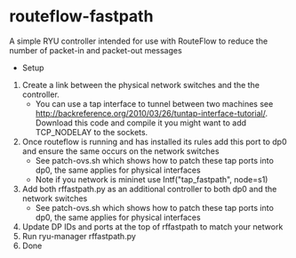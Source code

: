 # routeflow-fastpath
A simple RYU controller intended for use with RouteFlow to reduce the number of packet-in and packet-out messages


- Setup
1. Create a link between the physical network switches and the the controller.
	* You can use a tap interface to tunnel between two machines see http://backreference.org/2010/03/26/tuntap-interface-tutorial/. Download this code and compile it you might want to add TCP_NODELAY to the sockets.
2. Once routeflow is running and has installed its rules add this port to dp0 and ensure the same occurs on the network switches
	* See patch-ovs.sh which shows how to patch these tap ports into dp0, the same applies for physical interfaces
	* Note if you network is mininet use Intf("tap_fastpath", node=s1)
4. Add both rffastpath.py as an additional controller to both dp0 and the network switches
	* See patch-ovs.sh which shows how to patch these tap ports into dp0, the same applies for physical interfaces
5. Update DP IDs and ports at the top of rffastpath to match your network
6. Run ryu-manager rffastpath.py
7. Done
